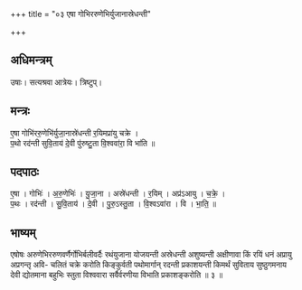 +++
title = "०३ एषा गोभिररुणेभिर्युजानास्रेधन्ती"

+++
## अधिमन्त्रम्
उषाः। सत्यश्रवा आत्रेयः। त्रिष्टुप्।

## मन्त्रः
ए॒षा गोभि॑ररु॒णेभि॑र्युजा॒नास्रे॑धन्ती र॒यिमप्रा॑यु चक्रे ।  
प॒थो रद॑न्ती सुवि॒ताय॑ दे॒वी पु॑रुष्टु॒ता वि॒श्ववा॑रा॒ वि भा॑ति ॥

## पदपाठः
ए॒षा । गोभिः॑ । अ॒रु॒णेभिः॑ । यु॒जा॒ना । अस्रे॑धन्ती । र॒यिम् । अप्र॑ऽआयु । च॒क्रे॒ ।  
प॒थः । रद॑न्ती । सु॒वि॒ताय॑ । दे॒वी । पु॒रु॒ऽस्तु॒ता । वि॒श्वऽवा॑रा । वि । भा॒ति॒ ॥

## भाष्यम्
एषोषः अरुणेभिररुणवर्णैर्गोभिर्बलीवर्दैः रथंयुजाना योजयन्ती अस्रेधन्ती अशुष्यन्ती अक्षीणावा किं रयिं धनं अप्रायु अप्रगन्तृ अवि- चलितं चक्रे करोति किङ्कुर्वती पथोमार्गान् रदन्ती प्रकाशयन्ती किमर्थं सुविताय सुष्ठुगमनाय देवी द्योतमाना बहुभिः स्तुता विश्ववारा सर्वैर्वरणीया विभाति प्रकाशङ्करोति ॥ ३ ॥